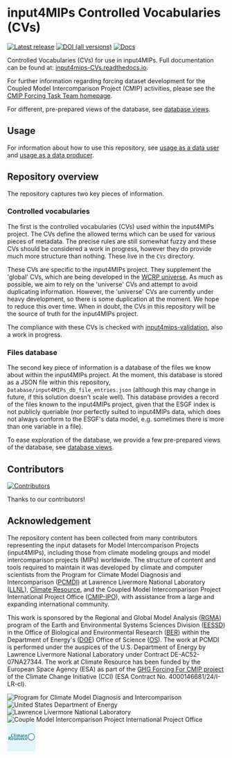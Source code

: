 <!--- --8<-- [start:header] -->
# input4MIPs Controlled Vocabularies (CVs)

[![Latest release](https://img.shields.io/badge/Latest%20release-v6.6.23-brightgreen.svg)](https://github.com/PCMDI/input4MIPs_CVs/releases/tag/v6.6.23)
[![DOI (all versions)](https://zenodo.org/badge/doi/10.5281/zenodo.12629796.svg)](https://zenodo.org/doi/10.5281/zenodo.12629796)
[![Docs](https://readthedocs.org/projects/input4MIPs-CVs/badge/?version=latest)](https://input4MIPs-CVs.readthedocs.io)

Controlled Vocabularies (CVs) for use in input4MIPs.
Full documentation can be found at: [input4mips-CVs.readthedocs.io](https://input4mips-CVs.readthedocs.io).

For further information regarding forcing dataset development
for the Coupled Model Intercomparison Project (CMIP) activities,
please see the
[CMIP Forcing Task Team homepage](https://wcrp-cmip.org/cmip7-task-teams/forcings/).

<!--- --8<-- [end:header] -->

<!--- 
    Note: different link here compared to in `docs/` 
    so that the link renders correctly on the GitHub homepage 
-->
For different, pre-prepared views of the database,
see 
[database views](https://input4MIPs-CVs.readthedocs.io/en/latest/database-views/).

## Usage

<!--- 
    Note: point to rendered docs 
    to avoid link rendering issues on the GitHub homepage 
-->

For information about how to use this repository,
see 
[usage as a data user](https://input4MIPs-CVs.readthedocs.io/en/latest/usage-data-user/#usage-as-a-data-user)
and [usage as a data producer](https://input4MIPs-CVs.readthedocs.io/en/latest/usage-data-producer/#usage-as-a-data-producer).

<!--- --8<-- [start:repository-overview] -->
## Repository overview

The repository captures two key pieces of information.

### Controlled vocabularies

The first is the controlled vocabularies (CVs) used within the input4MIPs project.
The CVs define the allowed terms which can be used for various pieces of metadata.
The precise rules are still somewhat fuzzy 
and these CVs should be considered a work in progress,
however they do provide much more structure than nothing.
These live in the `CVs` directory.

These CVs are specific to the input4MIPs project.
They supplement the 'global' CVs, which are being developed in the
[WCRP universe](https://github.com/WCRP-CMIP/WCRP-universe).
As much as possible, we aim to rely on the 'universe' CVs
and attempt to avoid duplicating information.
However, the 'universe' CVs are currently under heavy development,
so there is some duplication at the moment.
We hope to reduce this over time.
When in doubt, the CVs in this repository will be the source of truth for the input4MIPs project.

The compliance with these CVs is checked with
[input4mips-validation](https://github.com/climate-resource/input4mips_validation),
also a work in progress.

### Files database

The second key piece of information is a database of the files we know about within the input4MIPs project.
At the moment, this database is stored as a JSON file within this repository,
`Database/input4MIPs_db_file_entries.json`
(although this may change in future, if this solution doesn't scale well).
This database provides a record of the files known to the input4MIPs project,
given that the ESGF index is not publicly queriable 
(nor perfectly suited to input4MIPs data, 
which does not always conform to the ESGF's data model, 
e.g. sometimes there is more than one variable in a file).

To ease exploration of the database, 
we provide a few pre-prepared views of the database,
see [database views](https://input4MIPs-CVs.readthedocs.io/en/latest/database-views/).
<!--- --8<-- [end:repository-overview] -->

## Contributors

<!--- --8<-- [start:contributors] -->
[![Contributors](https://contrib.rocks/image?repo=PCMDI/input4MIPs_CVs)](https://github.com/PCMDI/input4MIPs_CVs/graphs/contributors)

Thanks to our contributors!
<!--- --8<-- [end:contributors] -->

## Acknowledgement

<!--- --8<-- [start:acknowledgement] -->
The repository content has been collected from many contributors 
representing the input datasets for Model Intercomparison Projects (input4MIPs), 
including those from climate modeling groups and model intercomparison projects (MIPs) worldwide. 
The structure of content and tools required to maintain it was developed by climate 
and computer scientists from the Program for Climate Model Diagnosis and Intercomparison ([PCMDI](https://pcmdi.llnl.gov/)) 
at Lawrence Livermore National Laboratory ([LLNL](https://www.llnl.gov/)), 
[Climate Resource](https://www.climate-resource.com/), 
and the Coupled Model Intercomparison Project International Project Office ([CMIP-IPO](https://wcrp-cmip.org/cmip-governance/project-office/)), 
with assistance from a large and expanding international community.

This work is sponsored by the Regional and Global Model Analysis ([RGMA](https://climatemodeling.science.energy.gov/program/regional-global-model-analysis)) 
program of the Earth and Environmental Systems Sciences Division ([EESSD](https://science.osti.gov/ber/Research/eessd)) 
in the Office of Biological and Environmental Research ([BER](https://science.osti.gov/ber)) 
within the Department of Energy's ([DOE](https://www.energy.gov/))
Office of Science ([OS](https://science.osti.gov/)). 
The work at PCMDI is performed 
under the auspices of the U.S. Department of Energy by Lawrence Livermore National Laboratory under Contract DE-AC52-07NA27344.
The work at Climate Resource has been funded by the European Space Agency (ESA) 
as part of the 
[GHG Forcing For CMIP project](https://climate.esa.int/en/supporting-modelling/cmip-forcing-ghg-concentrations/)
of the Climate Change Initiative (CCI) (ESA Contract No. 4000146681/24/I-LR-cl).
<!--- --8<-- [end:acknowledgement] -->

<!--- 
    Note: different link here compared to in `docs/` 
    so that the link renders correctly on the GitHub homepage 
-->
<p>
    <img src="https://pcmdi.github.io/assets/PCMDI/100px-PCMDI-Logo-NoText-square-png8.png"
         width="65"
         style="margin-right: 30px"
         title="Program for Climate Model Diagnosis and Intercomparison"
         alt="Program for Climate Model Diagnosis and Intercomparison"
    >&nbsp;
    <img src="https://pcmdi.github.io/assets/DOE/480px-DOE_Seal_Color.png"
         width="65"
         style="margin-right: 30px"
         title="United States Department of Energy"
         alt="United States Department of Energy"
    >&nbsp;
    <img src="https://pcmdi.github.io/assets/LLNL/212px-LLNLiconPMS286-WHITEBACKGROUND.png"
         width="65"
         style="margin-right: 30px"
         title="Lawrence Livermore National Laboratory"
         alt="Lawrence Livermore National Laboratory"
    >&nbsp;
    <img src="https://pcmdi.github.io/assets/CMIP/100px-CMIP_Logo_RGB_Positive-square-96dpi.png"
         width="65"
         style="margin-right: 30px"
         title="Couple Model Intercomparison Project International Project Office"
         alt="Couple Model Intercomparison Project International Project Office"
    >&nbsp;
    <img src="https://raw.githubusercontent.com/PCMDI/input4MIPs_CVs/main/docs/assets/CR_Logo%20_Square_400x400.png"
         width="65"
         style="margin-right: 30px"
         title="Climate Resource"
         alt="Climate Resource"
    >
</p>
